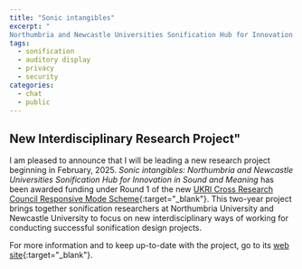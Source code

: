 ```yaml
---
title: "Sonic intangibles"
excerpt: "
Northumbria and Newcastle Universities Sonification Hub for Innovation in Sound and Meaning"
tags:
  - sonification
  - auditory display
  - privacy
  - security
categories:
  - chat
  - public
---
```


## New Interdisciplinary Research Project"

I am pleased to announce that I will be leading a new research project beginning in February, 2025. *Sonic intangibles: Northumbria and Newcastle Universities Sonification Hub for Innovation in Sound and Meaning* has been awarded funding under Round 1 of the new [UKRI Cross Research Council Responsive Mode Scheme](https://www.ukri.org/news/first-projects-from-ukris-new-interdisciplinary-scheme-announced/){:target="_blank"}. This two-year project brings together sonification researchers at Northumbria University and Newcastle University to focus on new interdisciplinary ways of working for conducting successful sonification design projects.

For more information and to keep up-to-date with the project, go to its [web site](https://sonicintangibles.github.io){:target="_blank"}.